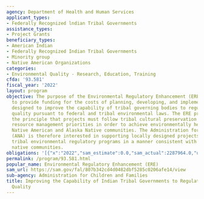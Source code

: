 ```yaml
---
agency: Department of Health and Human Services
applicant_types:
- Federally Recognized lndian Tribal Governments
assistance_types:
- Project Grants
beneficiary_types:
- American Indian
- Federally Recognized Indian Tribal Governments
- Minority group
- Native American Organizations
categories:
- Environmental Quality - Research, Education, Training
cfda: '93.581'
fiscal_year: '2022'
layout: program
objective: The purpose of the Environmental Regulatory Enhancement (ERE) program is
  to provide funding for the costs of planning, developing, and implementing programs
  designed to improve the capability of tribal governing bodies to regulate environmental
  quality pursuant to federal and tribal environmental laws. The ERE program supports
  the principle that projects must follow tribal cultural preservation and natural
  resource management priorities in order to achieve environmentally healthy, sustainable
  Native American and Alaska Native communities. The Administration for Native Americans
  (ANA) is therefore interested in supporting locally designed projects that strengthen
  tribal environmental regulatory programs in a manner consistent with the goals of
  native communities.
obligations: '[{"x":"2022","sam_estimate":0.0,"sam_actual":2287964.0,"usa_spending_actual":2214663.67},{"x":"2023","sam_estimate":2962647.0,"sam_actual":0.0,"usa_spending_actual":-392651.85},{"x":"2024","sam_estimate":2962647.0,"sam_actual":0.0,"usa_spending_actual":0.0}]'
permalink: /program/93.581.html
popular_name: Environmental Regulatory Enhancement (ERE)
sam_url: https://sam.gov/fal/807b342cd4d0482dbf5285c0206afe14/view
sub-agency: Administration for Children and Families
title: Improving the Capability of Indian Tribal Governments to Regulate Environmental
  Quality
---
```

